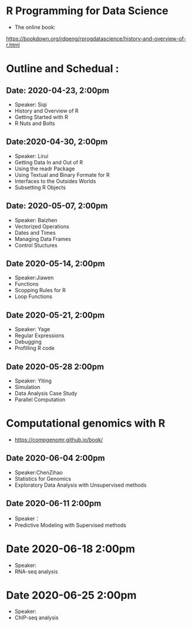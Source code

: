 # R Programming for Data Science 
* The online book: 

https://bookdown.org/rdpeng/rprogdatascience/history-and-overview-of-r.html

# Outline and Schedual :
## Date: 2020-04-23, 2:00pm 
* Speaker: Siqi
* History and Overview of R 
* Getting Started with R
* R Nuts and Bolts

## Date:2020-04-30, 2:00pm 
* Speaker: Lirui
* Getting Data In and Out of R 
* Using the readr Package 
* Using Textual and Binary Formate for R 
* Interfaces to the Outsides Worlds
* Subsetting R Objects

## Date: 2020-05-07, 2:00pm
* Speaker: Baizhen
* Vectorized Operations
* Dates and Times
* Managing Data Frames
* Control Stuctures

## Date 2020-05-14, 2:00pm
* Speaker:Jiawen
* Functions
* Scopping Rules for R 
* Loop Functions

## Date 2020-05-21, 2:00pm
* Speaker: Yage
* Regular Expressions
* Debugging 
* Profilling R code 

## Date 2020-05-28  2:00pm
* Speaker: Yiting
* Simulation
* Data Analysis Case Study 
* Parallel Computation 

#  Computational genomics with R 

* https://compgenomr.github.io/book/

## Date 2020-06-04 2:00pm 
* Speaker:ChenZihao
* Statistics for Genomics
* Exploratory Data Analysis with Unsupervised methods

## Date 2020-06-11 2:00pm
* Speaker： 
* Predictive Modeling with Supervised methods

# Date 2020-06-18 2:00pm
* Speaker:
* RNA-seq analysis 

# Date 2020-06-25 2:00pm 
* Speaker: 
* ChIP-seq analysis 



